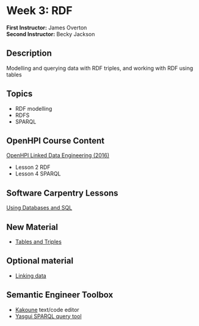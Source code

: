 # Week 3: RDF

**First Instructor:** James Overton  
**Second Instructor:** Becky Jackson  
	
## Description
Modelling and querying data with RDF triples, and working with RDF using tables

## Topics
- RDF modelling
- RDFS
- SPARQL

## OpenHPI Course Content

[OpenHPI Linked Data Engineering (2016)](https://open.hpi.de/courses/semanticweb2016)

- Lesson 2 RDF
- Lesson 4 SPARQL

## Software Carpentry Lessons
[Using Databases and SQL](http://swcarpentry.github.io/sql-novice-survey/)

## New Material
- [Tables and Triples](https://github.com/jamesaoverton/obook/blob/master/03-RDF/tables-and-triples.md)

## Optional material
- [Linking data](https://github.com/jamesaoverton/obook/blob/master/03-RDF/linking-data.md)

## Semantic Engineer Toolbox

- [Kakoune](https://kakoune.org/) text/code editor
- [Yasgui SPARQL query tool](https://yasgui.triply.cc/#)

